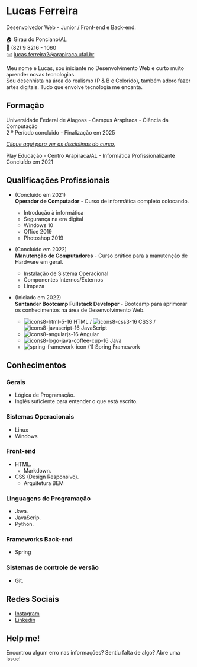 # Lucas Ferreira
Desenvolvedor Web - Junior / Front-end e Back-end.

:house:    Girau do Ponciano/AL <br>
:iphone:   (82) 9 8216 - 1060 <br>
:envelope:  lucas.ferreira2@arapiraca.ufal.br

Meu nome é Lucas, sou iniciante no Desenvolvimento Web e curto muito aprender novas tecnologias. <br>
Sou desenhista na área do realismo (P & B e Colorido), também adoro fazer artes digitais. Tudo que envolve tecnologia me encanta.

## Formação
Universidade Federal de Alagoas - Campus Arapiraca - Ciência da Computação <br>
2 º Período concluido - Finalização em 2025

[_Clique aqui para ver as disciplinas do curso._](Disciplinas/Ciência-da-Computação.md)

Play Educação - Centro Arapiraca/AL - Informática Profissionalizante <br>
Concluído em 2021

## Qualificações Profissionais
* (Concluído em 2021) <br>
**Operador de Computador** - Curso de informática completo colocando.
  * Introdução à informática
  * Segurança na era digital
  * Windows 10 
  * Office 2019
  * Photoshop 2019


* (Concluído em 2022) <br>
**Manutenção de Computadores** - Curso prático para a manutenção de Hardware em geral.
  * Instalação de Sistema Operacional
  * Componentes Internos/Externos
  * Limpeza 


* (Iniciado em 2022) <br>
**Santander Bootcamp Fullstack Developer** - Bootcamp para aprimorar os conhecimentos na área de Desenvolvimento Web.
  * ![icons8-html-5-16](https://user-images.githubusercontent.com/107446934/174411368-0467e90e-0ee1-41e8-b739-c6ab6f0b0375.png)
HTML / ![icons8-css3-16](https://user-images.githubusercontent.com/107446934/174411416-5b970bb7-6173-4611-bbae-98ea966e9e5b.png)
CSS3 / ![icons8-javascript-16](https://user-images.githubusercontent.com/107446934/174411645-2f895ca1-7ab4-4a90-b7e2-4697b45f4a34.png)
JavaScript 
  * ![icons8-angularjs-16](https://user-images.githubusercontent.com/107446934/174411228-0599ea8e-5bfc-479e-a5eb-ca2a61c55e62.png)
 Angular
  * ![icons8-logo-java-coffee-cup-16](https://user-images.githubusercontent.com/107446934/174411286-84e2bf07-9f2b-4e7b-8af9-bed9741a420e.png)
 Java
  * ![spring-framework-icon (1)](https://user-images.githubusercontent.com/107446934/174412276-0602d7da-5974-4e93-be1b-e93d97c93626.png)
Spring Framework


## Conhecimentos

### Gerais
* Lógica de Programação.
* Inglês suficiente para entender o que está escrito.

### Sistemas Operacionais
* Linux
* Windows

### Front-end
* HTML.
  * Markdown.
* CSS (Design Responsivo).
  * Arquitetura BEM

### Linguagens de Programação
* Java.
* JavaScrip.
* Python.

### Frameworks Back-end
* Spring

### Sistemas de controle de versão
* Git.


## Redes Sociais
*  [Instagram](https://www.instagram.com/luckas_.ferreira/)
*  [Linkedin](https://www.linkedin.com/in/luckas-ferreira-49a7a219b/)


## Help me!
Encontrou algum erro nas informações? Sentiu falta de algo? Abre uma issue! <br>
